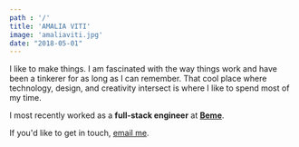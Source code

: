 ```yaml
---
path : '/'
title: 'AMALIA VITI'
image: 'amaliaviti.jpg'
date: "2018-05-01"
---
```


I like to make things. I am fascinated with the way things work and have been a tinkerer for as long as I can remember. That cool place where technology, design, and creativity intersect is where I like to spend most of my time.

I most recently worked as a **full-stack engineer** at **[Beme](http://www.beme.com)**.

If you'd like to get in touch, <a href="mailto:amalia.viti@gmail.com" target="_blank">email me</a>.
